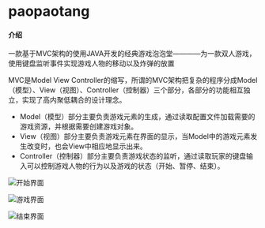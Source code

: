 # paopaotang

#### 介绍
一款基于MVC架构的使用JAVA开发的经典游戏泡泡堂————为一款双人游戏，使用键盘监听事件实现游戏人物的移动以及炸弹的放置

MVC是Model View Controller的缩写，所谓的MVC架构把复杂的程序分成Model（模型）、View（视图）、Controller（控制器）三个部分，各部分的功能相互独立，实现了高内聚低耦合的设计理念。
- Model（模型）部分主要负责游戏元素的生成，通过读取配置文件加载需要的游戏资源，并根据需要创建游戏对象。
- View（视图）部分主要负责游戏元素在界面的显示，当Model中的游戏元素发生改变时，也会View中相应地显示出来。
- Controller（控制器）部分主要负责游戏状态的监听，通过读取玩家的键盘输入可以控制游戏人物的行为以及游戏的状态（开始、暂停、结束）。

![开始界面](https://images.gitee.com/uploads/images/2021/0317/213847_4fd178dc_8512800.png "微信截图_20210317213634.png")

![游戏界面](https://images.gitee.com/uploads/images/2021/0317/213912_ca37ce85_8512800.png "微信截图_20210317213811.png")

![结束界面](https://images.gitee.com/uploads/images/2021/0317/213930_ffe82424_8512800.png "微信截图_20210317213714.png")